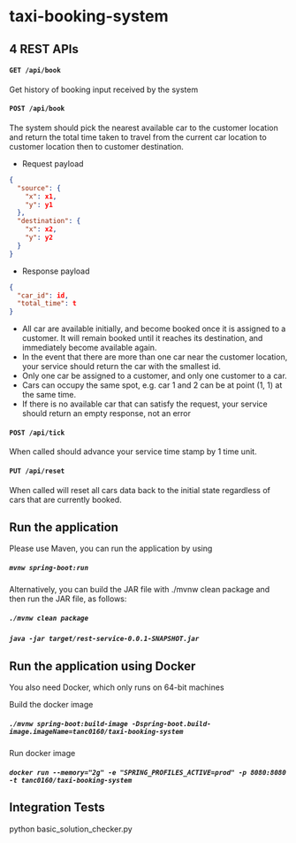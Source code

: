 # taxi-booking-system

## 4 REST APIs

#### `GET /api/book`
Get history of booking input received by the system

#### `POST /api/book`

The system should pick the nearest available car to the customer location and return the total time taken to travel from the current car location to customer location then to customer destination.

- Request payload

```json
{
  "source": {
    "x": x1,
    "y": y1
  },
  "destination": {
    "x": x2,
    "y": y2
  }
}
```

- Response payload

```json
{
  "car_id": id,
  "total_time": t
}
```

- All car are available initially, and become booked once it is assigned to a customer. It will remain booked until it reaches its destination, and immediately become available again.
- In the event that there are more than one car near the customer location, your service should return the car with the smallest id.
- Only one car be assigned to a customer, and only one customer to a car.
- Cars can occupy the same spot, e.g. car 1 and 2 can be at point (1, 1) at the same time.
- If there is no available car that can satisfy the request, your service should return an empty response, not an error

#### `POST /api/tick`

When called should advance your service time stamp by 1 time unit.

#### `PUT /api/reset`

When called will reset all cars data back to the initial state regardless of cars that are currently booked.

## Run the application
Please use Maven, you can run the application by using

##### `mvnw spring-boot:run`

Alternatively, you can build the JAR file with ./mvnw clean package and then run the JAR file, as follows:

##### `./mvnw clean package`
##### `java -jar target/rest-service-0.0.1-SNAPSHOT.jar`

## Run the application using Docker

You also need Docker, which only runs on 64-bit machines

Build the docker image

##### `./mvnw spring-boot:build-image -Dspring-boot.build-image.imageName=tanc0160/taxi-booking-system`

Run docker image

##### `docker run --memory="2g" -e "SPRING_PROFILES_ACTIVE=prod" -p 8080:8080 -t tanc0160/taxi-booking-system`

## Integration Tests

python basic_solution_checker.py

